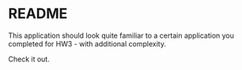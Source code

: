 # README

This application should look quite familiar to a certain application you completed for HW3 - with additional complexity.

Check it out.
